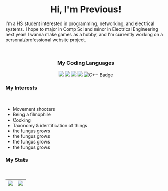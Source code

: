 <h1 align="center">
  <b>Hi, I'm Previous!</b>
</h1>

I'm a HS student interested in programming, networking, and electrical systems. I hope to major in Comp Sci and minor in Electrical Engineering next year! I wanna make games as a hobby, and I'm currently working on a personal/professional website project.

<br>

<div align="center">
  <h3>
    My Coding Languages
  </h3>
  <p>
    <img src="https://img.shields.io/badge/Python-3776AB?style=for-the-badge&logo=python&logoColor=white">
    <img src="https://img.shields.io/badge/JavaScript-F7DF1E?style=for-the-badge&logo=javascript&logoColor=black">
    <img src="https://img.shields.io/badge/HTML5-E34F26?style=for-the-badge&logo=html5&logoColor=white">
    <img src="https://img.shields.io/badge/CSS3-1572B6?style=for-the-badge&logo=css3&logoColor=white">
    <img src="https://img.shields.io/badge/C%2B%2B-00599C?logo=cplusplus&logoColor=fff&style=for-the-badge" alt="C++ Badge">
  </p>
</div>

<h3>
My Interests
</h3>

<br>

<div>
  <ul>
    <li>Movement shooters</li>
    <li>Being a filmophile</li>
    <li>Cooking</li>
    <li>Taxonomy & identification of things</li>
    <li>the fungus grows</li>
    <li>the fungus grows</li>
    <li>the fungus grows</li>
    <li>the fungus grows</li>
  </ul>
</div>

<h3>
My Stats
</h3>

<br>

<div align="center">
  
  | <a href="https://github.com/previousprogram"><img align="center" src="https://github-readme-stats.vercel.app/api?username=previousprogram&theme=tokyonight&show_icons=true" /></a> | <a href="https://github.com/previousprogram"><img align="center" src="https://github-readme-stats.vercel.app/api/top-langs/?username=previousprogram&layout=compact&langs_count=10&hide_border=true" /></a> |
| ------------- | ------------- |
  
</div>

<!--
**previousprogram/previousprogram** is a ✨ _special_ ✨ repository because its `README.md` (this file) appears on your GitHub profile. --!>
